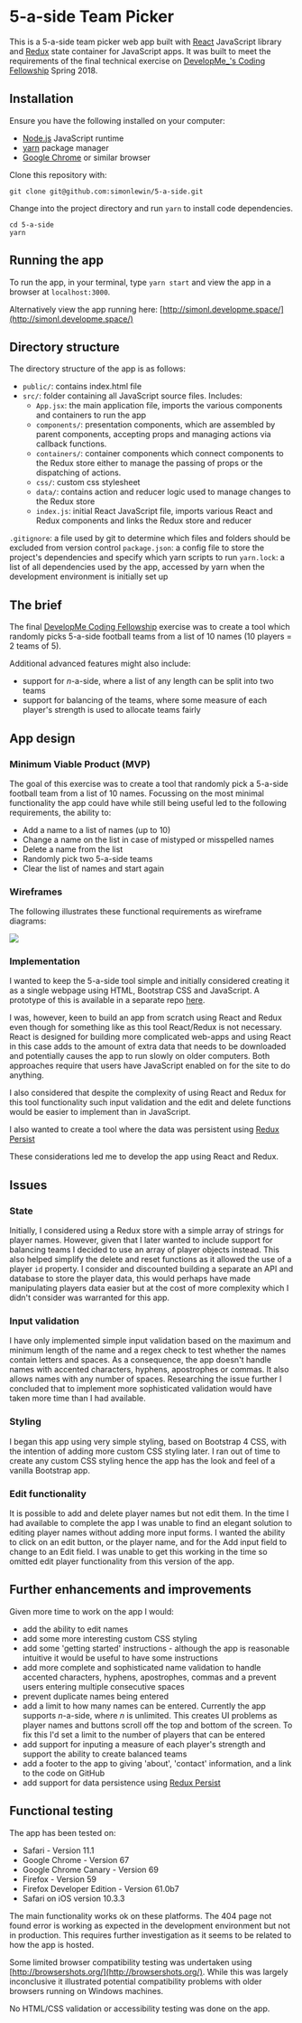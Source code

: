 # 5-a-side Team Picker

This is a 5-a-side team picker web app built with [React](https://github.com/facebook/react/) JavaScript library and [Redux](https://github.com/reduxjs/redux) state container for JavaScript apps. It was built to meet the requirements of the final technical exercise on [DevelopMe_'s Coding Fellowship](https://developme.training/fellowship/) Spring 2018.

## Installation

Ensure you have the following installed on your computer:

- [Node.js](https://nodejs.org/) JavaScript runtime
- [yarn](https://github.com/yarnpkg/yarn) package manager
- [Google Chrome](https://www.google.com/chrome/) or similar browser

Clone this repository with:

    git clone git@github.com:simonlewin/5-a-side.git

Change into the project directory and run `yarn` to install code dependencies.

    cd 5-a-side
    yarn

## Running the app

To run the app, in your terminal, type `yarn start` and view the app in a browser at `localhost:3000`.

Alternatively view the app running here: [http://simonl.developme.space/](http://simonl.developme.space/)

## Directory structure

The directory structure of the app is as follows:

- `public/`: contains index.html file
- `src/`: folder containing all JavaScript source files. Includes:
  - `App.jsx`: the main application file, imports the various components and containers to run the app
  - `components/`: presentation components, which are assembled by parent components, accepting props and managing actions via callback functions.
  - `containers/`: container components which connect components to the Redux store either to manage the passing of props or the dispatching of actions.
  - `css/`: custom css stylesheet 
  - `data/`: contains action and reducer logic used to manage changes to the Redux store
  - `index.js`: initial React JavaScript file, imports various React and Redux components and links the Redux store and reducer

`.gitignore`: a file used by git to determine which files and folders should be excluded from version control
`package.json`: a config file to store the project's dependencies and specify which yarn scripts to run
`yarn.lock`: a list of all dependencies used by the app, accessed by yarn when the development environment is initially set up

## The brief

The final [DevelopMe Coding Fellowship](https://developme.training/fellowship/) exercise was to create a tool which randomly picks 5-a-side football teams from a list of 10 names (10 players = 2 teams of 5). 

Additional advanced features might also include:

- support for _n_-a-side, where a list of any length can be split into two teams
- support for balancing of the teams, where some measure of each player's strength is used to allocate teams fairly

## App design

### Minimum Viable Product (MVP) 

The goal of this exercise was to create a tool that randomly pick a 5-a-side football team from a list of 10 names. Focussing on the most minimal functionality the app could have while still being useful led to the following requirements, the ability to: 

- Add a name to a list of names (up to 10) 
- Change a name on the list in case of mistyped or misspelled names
- Delete a name from the list
- Randomly pick two 5-a-side teams
- Clear the list of names and start again

### Wireframes

The following illustrates these functional requirements as wireframe diagrams:

<img src='./5-a-side-mockup.png'>

### Implementation

I wanted to keep the 5-a-side tool simple and initially considered creating it as a single webpage using HTML, Bootstrap CSS and JavaScript. A prototype of this is available in a separate repo [here](https://github.com/simonlewin/5-a-side-prototype).

I was, however, keen to build an app from scratch using React and Redux even though for something like as this tool React/Redux is not necessary. React is designed for building more complicated web-apps and using React in this case adds to the amount of extra data that needs to be downloaded and potentially causes the app to run slowly on older computers. Both approaches require that users have JavaScript enabled on for the site to do anything.

I also considered that despite the complexity of using React and Redux for this tool functionality such input validation and the edit and delete functions would be easier to implement than in JavaScript.

I also wanted to create a tool where the data was persistent using [Redux Persist](https://github.com/rt2zz/redux-persist)

These considerations led me to develop the app using React and Redux.

## Issues

### State 

Initially, I considered using a Redux store with a simple array of strings for player names. However, given that I later wanted to include support for balancing teams I decided to use an array of player objects instead. This also helped simplify the delete and reset functions as it allowed the use of a player `id` property. I consider and discounted building a separate an API and database to store the player data, this would perhaps have made manipulating players data easier but at the cost of more complexity which I didn't consider was warranted for this app.

### Input validation 

I have only implemented simple input validation based on the maximum and minimum length of the name and a regex check to test whether the names contain letters and spaces. As a consequence, the app doesn't handle names with accented characters, hyphens, apostrophes or commas. It also allows names with any number of spaces. Researching the issue further I concluded that to implement more sophisticated validation would have taken more time than I had available.

### Styling

I began this app using very simple styling, based on Bootstrap 4 CSS, with the intention of adding more custom CSS styling later. I ran out of time to create any custom CSS styling hence the app has the look and feel of a vanilla Bootstrap app.

### Edit functionality

It is possible to add and delete player names but not edit them. In the time I had available to complete the app I was unable to find an elegant solution to editing player names without adding more input forms. I wanted the ability to click on an edit button, or the player name, and for the Add input field to change to an Edit field. I was unable to get this working in the time so omitted edit player functionality from this version of the app.

## Further enhancements and improvements

Given more time to work on the app I would: 

- add the ability to edit names
- add some more interesting custom CSS styling
- add some 'getting started' instructions - although the app is reasonable intuitive it would be useful to have some instructions
- add more complete and sophisticated name validation to handle accented characters, hyphens, apostrophes, commas and a prevent users entering multiple consecutive spaces
- prevent duplicate names being entered
- add a limit to how many names can be entered. Currently the app supports _n_-a-side, where _n_ is unlimited. This creates UI problems as player names and buttons scroll off the top and bottom of the screen. To fix this I'd set a limit to the number of players that can be entered
- add support for inputing a measure of each player's strength and support the ability to create balanced teams
- add a footer to the app to giving 'about', 'contact' information, and a link to the code on GitHub 
- add support for data persistence using [Redux Persist](https://github.com/rt2zz/redux-persist)

## Functional testing

The app has been tested on:

- Safari - Version 11.1
- Google Chrome - Version 67
- Google Chrome Canary - Version 69
- Firefox - Version 59
- Firefox Developer Edition - Version 61.0b7
- Safari on iOS version 10.3.3

The main functionality works ok on these platforms. The 404 page not found error is working as expected in the development environment but not in production. This requires further investigation as it seems to be related to how the app is hosted.

Some limited browser compatibility testing was undertaken using [http://browsershots.org/](http://browsershots.org/). While this was largely inconclusive it illustrated potential compatibility problems with older browsers running on Windows machines. 

No HTML/CSS validation or accessibility testing was done on the app.

